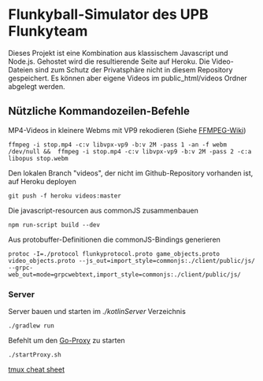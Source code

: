 # Flunkyball-Simulator des UPB Flunkyteam

Dieses Projekt ist eine Kombination aus klassischem Javascript und Node.js.
Gehostet wird die resultierende Seite auf Heroku.
Die Video-Dateien sind zum Schutz der Privatsphäre nicht in diesem Repository gespeichert. Es können aber eigene Videos im public_html/videos Ordner abgelegt werden.

## Nützliche Kommandozeilen-Befehle
MP4-Videos in kleinere Webms mit VP9 rekodieren (Siehe [FFMPEG-Wiki](https://trac.ffmpeg.org/wiki/Encode/VP9#twopass))

`ffmpeg -i stop.mp4 -c:v libvpx-vp9 -b:v 2M -pass 1 -an -f webm /dev/null &&  ffmpeg -i stop.mp4 -c:v libvpx-vp9 -b:v 2M -pass 2 -c:a libopus stop.webm`

Den lokalen Branch "videos", der nicht im Github-Repository vorhanden ist, auf Heroku deployen

`git push -f heroku videos:master`

Die javascript-resourcen aus commonJS zusammenbauen

`npm run-script build --dev`

Aus protobuffer-Definitionen die commonJS-Bindings generieren

`protoc -I=./protocol flunkyprotocol.proto game_objects.proto video_objects.proto --js_out=import_style=commonjs:./client/public/js/ --grpc-web_out=mode=grpcwebtext,import_style=commonjs:./client/public/js/`

### Server

Server bauen und starten im *./kotlinServer* Verzeichnis

`./gradlew run`

Befehlt um den [Go-Proxy](https://github.com/improbable-eng/grpc-web/tree/master/go/grpcwebproxy) zu starten

`./startProxy.sh`

[tmux cheat sheet](https://tmuxcheatsheet.com)
